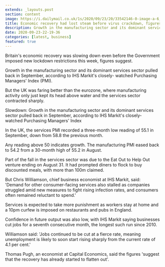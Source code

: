 ```yaml
---
extends: _layouts.post
section: content
image: https://i.dailymail.co.uk/1s/2020/09/23/20/33542146-0-image-a-6_1600890925573.jpg 
title: Economic recovery had lost steam before virus crackdown, figures show  
description: Growth in the manufacturing sector and its dominant services sector pulled back in September, according to IHS Markits closely- watched Purchasing Managers Index. 
date: 2020-09-23-22-19-36 
categories: [latest, business] 
featured: true 
--- 
```

Britain's economic recovery was slowing down even before the Government imposed new lockdown restrictions this week, figures suggest.

Growth in the manufacturing sector and its dominant services sector pulled back in September, according to IHS Markit's closely- watched Purchasing Managers' Index (PMI).

But the UK was faring better than the eurozone, where manufacturing activity only just kept its head above water and the services sector contracted sharply.

Slowdown: Growth in the manufacturing sector and its dominant services sector pulled back in September, according to IHS Markit's closely- watched Purchasing Managers' Index

In the UK, the services PMI recorded a three-month low reading of 55.1 in September, down from 58.8 the previous month. 

Any reading above 50 indicates growth. The manufacturing PMI eased back to 54.2 from a 30-month high of 55.2 in August.

Part of the fall in the services sector was due to the Eat Out to Help Out venture ending on August 31. It had prompted diners to flock to buy discounted meals, with more than 100m claimed.

But Chris Williamson, chief business economist at IHS Markit, said: 'Demand for other consumer-facing services also stalled as companies struggled amid new measures to fight rising infection rates, and consumers often remained reluctant to spend.'

Services is expected to take more punishment as workers stay at home and a 10pm curfew is imposed on restaurants and pubs in England. 

Confidence in future output was also low, with IHS Markit saying businesses cut jobs for a seventh consecutive month, the longest such run since 2010.

Williamson said: 'Jobs continued to be cut at a fierce rate, meaning unemployment is likely to soon start rising sharply from the current rate of 4.1 per cent.'

Thomas Pugh, an economist at Capital Economics, said the figures 'suggest that the recovery has already started to flatten out'.

